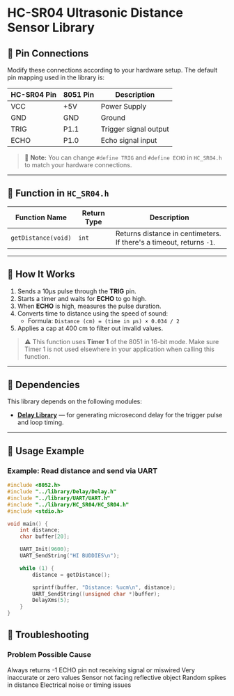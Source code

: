 # HC-SR04 Ultrasonic Distance Sensor Library

## 📌 Pin Connections

Modify these connections according to your hardware setup. The default pin mapping used in the library is:

| HC-SR04 Pin | 8051 Pin | Description             |
|-------------|----------|-------------------------|
| VCC         | +5V      | Power Supply            |
| GND         | GND      | Ground                  |
| TRIG        | P1.1     | Trigger signal output   |
| ECHO        | P1.0     | Echo signal input       |

> 📎 **Note:** You can change `#define TRIG` and `#define ECHO` in `HC_SR04.h` to match your hardware connections.

---

## 📌 Function in `HC_SR04.h`

| Function Name        | Return Type | Description                             |
|----------------------|-------------|-----------------------------------------|
| `getDistance(void)`  | `int`       | Returns distance in centimeters. If there's a timeout, returns `-1`. |

---

## 📌 How It Works

1. Sends a 10µs pulse through the **TRIG** pin.
2. Starts a timer and waits for **ECHO** to go high.
3. When **ECHO** is high, measures the pulse duration.
4. Converts time to distance using the speed of sound:
   - Formula: `Distance (cm) = (time in µs) × 0.034 / 2`
5. Applies a cap at 400 cm to filter out invalid values.

> ⚠️ This function uses **Timer 1** of the 8051 in 16-bit mode. Make sure Timer 1 is not used elsewhere in your application when calling this function.

---

## 📌 Dependencies

This library depends on the following modules:

- **[Delay Library](../Delay/README.md)** — for generating microsecond delay for the trigger pulse and loop timing.

---

## 📌 Usage Example

### Example: Read distance and send via UART

```c
#include <8052.h> 
#include "../library/Delay/Delay.h"
#include "../library/UART/UART.h"
#include "../library/HC_SR04/HC_SR04.h"
#include <stdio.h>  

void main() {
    int distance;
    char buffer[20];

    UART_Init(9600);
    UART_SendString("HI BUDDIES\n");

    while (1) {
        distance = getDistance();

        sprintf(buffer, "Distance: %ucm\n", distance);
        UART_SendString((unsigned char *)buffer);
        DelayXms(5);
    }
}
```

## 📌 Troubleshooting
### Problem Possible Cause
Always returns -1	ECHO pin not receiving signal or miswired
Very inaccurate or zero values	Sensor not facing reflective object
Random spikes in distance	Electrical noise or timing issues